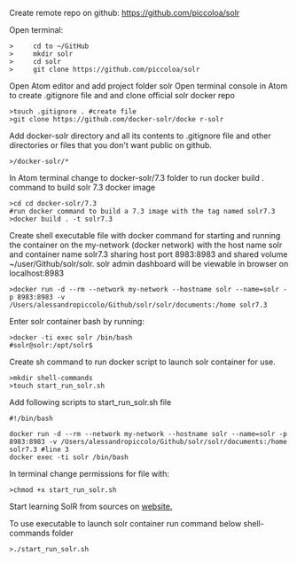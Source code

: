 Create remote repo on github:
https://github.com/piccoloa/solr

Open terminal:

    >     cd to ~/GitHub
    >     mkdir solr
    >     cd solr
    >     git clone https://github.com/piccoloa/solr

Open Atom editor and add project folder solr
Open terminal console in Atom to create .gitignore file and and clone official solr docker repo

    >touch .gitignore . #create file
    >git clone https://github.com/docker-solr/docke r-solr

Add docker-solr directory and all its contents to .gitignore file and other directories or files that you don't want public on github.

    >/docker-solr/*

In Atom terminal change to docker-solr/7.3 folder to run docker build . command to build solr 7.3 docker image

    >cd cd docker-solr/7.3
    #run docker command to build a 7.3 image with the tag named solr7.3
    >docker build . -t solr7.3


Create shell executable file with docker command for starting and running the container on the my-network (docker network) with the host name solr and container name solr7.3 sharing host port 8983:8983 and shared volume ~/user/Github/solr/solr.  solr admin dashboard will be viewable in browser on localhost:8983

	>docker run -d --rm --network my-network --hostname solr --name=solr -p 8983:8983 -v /Users/alessandropiccolo/Github/solr/solr/documents:/home solr7.3

Enter solr container bash by running:

    >docker -ti exec solr /bin/bash
    #solr@solr:/opt/solr$

Create sh command to run docker script to launch solr container for use.

	>mkdir shell-commands
	>touch start_run_solr.sh

Add following scripts to start_run_solr.sh file

    #!/bin/bash

	docker run -d --rm --network my-network --hostname solr --name=solr -p 8983:8983 -v /Users/alessandropiccolo/Github/solr/solr/documents:/home solr7.3 #line 3
	docker exec -ti solr /bin/bash

In terminal change permissions for file with:

	>chmod +x start_run_solr.sh


Start learning SolR from sources on [website.](http://lucene.apache.org/solr/resources.html)

To use executable to launch solr container run command below shell-commands folder

	>./start_run_solr.sh
